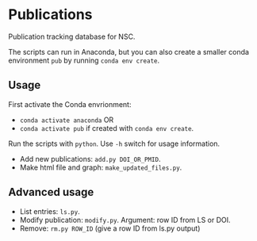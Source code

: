Publications
===

Publication tracking database for NSC.

The scripts can run in Anaconda, but you can also create a smaller conda environment `pub` by running `conda env create`.

## Usage

First activate the Conda envrionment:

* `conda activate anaconda` OR
* `conda activate pub` if created with `conda env create`.

Run the scripts with `python`. Use `-h` switch for usage information.

* Add new publications: `add.py DOI_OR_PMID`.
* Make html file and graph: `make_updated_files.py`.


## Advanced usage

* List entries: `ls.py`.
* Modify publication: `modify.py`. Argument: row ID from LS or DOI.
* Remove: `rm.py ROW_ID` (give a row ID from ls.py output)

